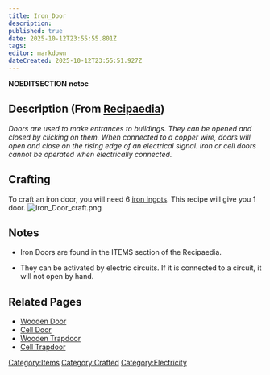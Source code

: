 ```yaml
---
title: Iron_Door
description: 
published: true
date: 2025-10-12T23:55:55.801Z
tags: 
editor: markdown
dateCreated: 2025-10-12T23:55:51.927Z
---
```


__NOEDITSECTION__ __notoc__

## Description (From [Recipaedia](.. "wikilink"))

*Doors are used to make entrances to buildings. They can be opened and
closed by clicking on them. When connected to a copper wire, doors will
open and close on the rising edge of an electrical signal. Iron or cell
doors cannot be operated when electrically connected.*

## Crafting

To craft an iron door, you will need 6 [iron
ingots](Iron_Ingot.md "wikilink"). This recipe will give you 1 door.
![Iron_Door_craft.png](Iron_Door_craft.png "Iron_Door_craft.png")

## Notes

  - Iron Doors are found in the ITEMS section of the Recipaedia.

<!-- end list -->

  - They can be activated by electric circuits. If it is connected to a
    circuit, it will not open by hand.

## Related Pages

  - [Wooden Door](Wooden_Door.md "wikilink")
  - [Cell Door](Cell_Door.md "wikilink")
  - [Wooden Trapdoor](Wooden_Trapdoor.md "wikilink")
  - [Cell Trapdoor](Cell_Trapdoor.md "wikilink")

[Category:Items](Category:Items "wikilink")
[Category:Crafted](Category:Crafted "wikilink")
[Category:Electricity](Category:Electricity "wikilink")